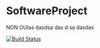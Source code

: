 # SoftwareProject
NON
OUIas
dasdsa
das
d
sa
dasdas

[![Build Status](https://api.cirrus-ci.com/github/SDPTeam15/SoftwareProject.svg)](https://cirrus-ci.com/github/SDPTeam15/SoftwareProject)
